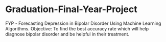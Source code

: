 # Graduation-Final-Year-Project
FYP - Forecasting Depression in Bipolar Disorder Using Machine Learning Algorithms. Objective: To find the best accuracy rate which will help diagnose bipolar disorder and be helpful in their treatment.
